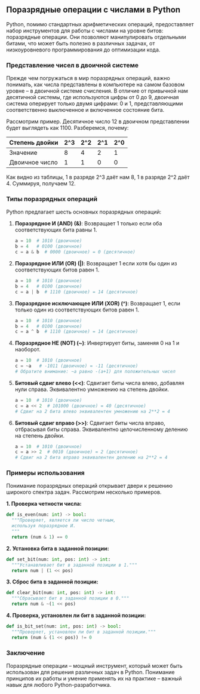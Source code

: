 ## Поразрядные операции с числами в Python

Python, помимо стандартных арифметических операций, предоставляет набор инструментов для работы с числами на уровне битов: поразрядные операции. Они позволяют манипулировать отдельными битами, что может быть полезно в различных задачах, от низкоуровневого программирования до оптимизации кода.

### Представление чисел в двоичной системе

Прежде чем погружаться в мир поразрядных операций, важно понимать, как числа представлены в компьютере на самом базовом уровне – в двоичной системе счисления. В отличие от привычной нам десятичной системы, где используются цифры от 0 до 9, двоичная система оперирует только двумя цифрами: 0 и 1, представляющими соответственно выключенное и включенное состояние бита.

Рассмотрим пример. Десятичное число 12 в двоичном представлении будет выглядеть как 1100. Разберемся, почему:

| Степень двойки | 2^3 | 2^2 | 2^1 | 2^0 |
|---|---|---|---|---|
| Значение | 8 | 4 | 2 | 1 |
| Двоичное число | 1 | 1 | 0 | 0 |

Как видно из таблицы, 1 в разряде 2^3 даёт нам 8, 1 в разряде 2^2 даёт 4. Суммируя, получаем 12.

### Типы поразрядных операций

Python предлагает шесть основных поразрядных операций:

1. **Поразрядное И (AND) (&)**: Возвращает 1 только если оба соответствующих бита равны 1.

   ```python
   a = 10  # 1010 (двоичное)
   b = 4   # 0100 (двоичное)
   c = a & b  # 0000 (двоичное) = 0 (десятичное)
   ```

2. **Поразрядное ИЛИ (OR) (|)**: Возвращает 1 если хотя бы один из соответствующих битов равен 1.

   ```python
   a = 10  # 1010 (двоичное)
   b = 4   # 0100 (двоичное)
   c = a | b  # 1110 (двоичное) = 14 (десятичное)
   ```

3. **Поразрядное исключающее ИЛИ (XOR) (^)**: Возвращает 1, если только один из соответствующих битов равен 1.

   ```python
   a = 10  # 1010 (двоичное)
   b = 4   # 0100 (двоичное)
   c = a ^ b  # 1110 (двоичное) = 14 (десятичное)
   ```

4. **Поразрядное НЕ (NOT) (~)**: Инвертирует биты, заменяя 0 на 1 и наоборот.

   ```python
   a = 10  # 1010 (двоичное)
   c = ~a   # -1011 (двоичное) = -11 (десятичное)
   # Обратите внимание: ~a равно -(a+1) для положительных чисел 
   ```

5. **Битовый сдвиг влево (<<)**: Сдвигает биты числа влево, добавляя нули справа. Эквивалентно умножению на степень двойки.

   ```python
   a = 10  # 1010 (двоичное)
   c = a << 2  # 101000 (двоичное) = 40 (десятичное) 
   # Сдвиг на 2 бита влево эквивалентен умножению на 2**2 = 4
   ```

6. **Битовый сдвиг вправо (>>)**: Сдвигает биты числа вправо, отбрасывая биты справа. Эквивалентно целочисленному делению на степень двойки.

   ```python
   a = 10  # 1010 (двоичное)
   c = a >> 2  # 0010 (двоичное) = 2 (десятичное) 
   # Сдвиг на 2 бита вправо эквивалентен делению на 2**2 = 4
   ```

### Примеры использования

Понимание поразрядных операций открывает двери к решению широкого спектра задач. Рассмотрим несколько примеров.

**1. Проверка четности числа:**

```python
def is_even(num: int) -> bool:
  """Проверяет, является ли число четным, 
  используя поразрядное И.
  """
  return (num & 1) == 0
```

**2. Установка бита в заданной позиции:**

```python
def set_bit(num: int, pos: int) -> int:
  """Устанавливает бит в заданной позиции в 1."""
  return num | (1 << pos)
```

**3. Сброс бита в заданной позиции:**

```python
def clear_bit(num: int, pos: int) -> int:
  """Сбрасывает бит в заданной позиции в 0."""
  return num & ~(1 << pos)
```

**4. Проверка, установлен ли бит в заданной позиции:**

```python
def is_bit_set(num: int, pos: int) -> bool:
  """Проверяет, установлен ли бит в заданной позиции."""
  return (num & (1 << pos)) != 0
```

### Заключение

Поразрядные операции – мощный инструмент, который может быть использован для решения различных задач в Python. Понимание принципов их работы и умение применять их на практике – важный навык для любого Python-разработчика. 
